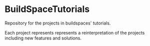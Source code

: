 # BuildSpaceTutorials
Repository for the projects in buildspaces' tutorials.

Each project represents represents a reinterpretation of the projects including new features and solutions.
